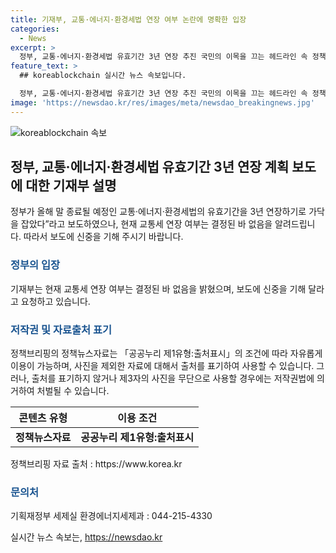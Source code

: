 ```yaml
---
title: 기재부, 교통·에너지·환경세법 연장 여부 논란에 명확한 입장
categories:
  - News
excerpt: >
  정부, 교통·에너지·환경세법 유효기간 3년 연장 추진 국민의 이목을 끄는 헤드라인 속 정책 브리핑. 그러나 실제 결정은 미정이라 주의 요망. 더 자세한 정보는 관련 기관으로 문의바랍니다. (150자)
feature_text: >
  ## koreablockchain 실시간 뉴스 속보입니다.

  정부, 교통·에너지·환경세법 유효기간 3년 연장 추진 국민의 이목을 끄는 헤드라인 속 정책 브리핑. 그러나 실제 결정은 미정이라 주의 요망. 더 자세한 정보는 관련 기관으로 문의바랍니다. (150자)
image: 'https://newsdao.kr/res/images/meta/newsdao_breakingnews.jpg'
---
```


<p><img src="https://newsdao.kr/res/images/meta/newsdao_breakingnews.jpg" alt="koreablockchain 속보" /></p>

<h2 data-ke-size="size26">정부, 교통·에너지·환경세법 유효기간 3년 연장 계획 보도에 대한 기재부 설명</h2>

<p data-ke-size="size16">정부가 올해 말 종료될 예정인 교통·에너지·환경세법의 유효기간을 3년 연장하기로 가닥을 잡았다”라고 보도하였으나, 현재 교통세 연장 여부는 결정된 바 없음을 알려드립니다. 따라서 보도에 신중을 기해 주시기 바랍니다.</p>

<h3><b><span style="color: #1a5490;">정부의 입장</span></b></h3>

<p data-ke-size="size16">기재부는 현재 교통세 연장 여부는 결정된 바 없음을 밝혔으며, 보도에 신중을 기해 달라고 요청하고 있습니다.</p>

<h3><b><span style="color: #1a5490;">저작권 및 자료출처 표기</span></b></h3>

<p data-ke-size="size16">정책브리핑의 정책뉴스자료는 「공공누리 제1유형:출처표시」의 조건에 따라 자유롭게 이용이 가능하며, 사진을 제외한 자료에 대해서 출처를 표기하여 사용할 수 있습니다. 그러나, 출처를 표기하지 않거나 제3자의 사진을 무단으로 사용할 경우에는 저작권법에 의거하여 처벌될 수 있습니다. </p>

<table>
    <thead>
        <tr>
            <th>콘텐츠 유형</th>
            <th>이용 조건</th>
        </tr>
    </thead>
    <tbody>
        <tr>
            <td style="text-align: center; height: 17px;"><b>정책뉴스자료</b></td>
            <td style="text-align: center; height: 17px;"><b>공공누리 제1유형:출처표시</b></td>
        </tr>
    </tbody>
</table>

<p data-ke-size="size16">정책브리핑 자료 출처 : https://www.korea.kr</p>

<h3><b><span style="color: #1a5490;">문의처</span></b></h3>

<p data-ke-size="size16">기획재정부 세제실 환경에너지세제과 : 044-215-4330</p>
실시간 뉴스 속보는, <a href="https://newsdao.kr" rel="dofollow">https://newsdao.kr</a>


